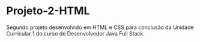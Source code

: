 # Projeto-2-HTML
Segundo projeto desenvolvido em HTML e CSS para conclusão da Unidade Curricular 1 do curso de Desenvolvedor Java Full Stack.
